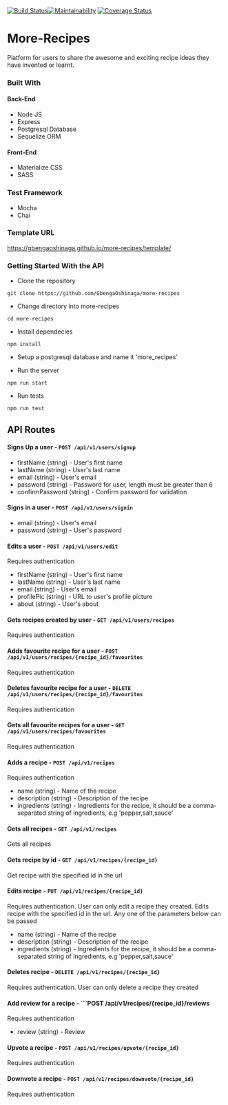 [![Build Status](https://travis-ci.org/GbengaOshinaga/more-recipes.svg?branch=development)](https://travis-ci.org/GbengaOshinaga/more-recipes)[![Maintainability](https://api.codeclimate.com/v1/badges/65b81f8376a6f0d3eaf8/maintainability)](https://codeclimate.com/github/GbengaOshinaga/more-recipes/maintainability)
[![Coverage Status](https://coveralls.io/repos/github/GbengaOshinaga/more-recipes/badge.svg?branch=development)](https://coveralls.io/github/GbengaOshinaga/more-recipes?branch=development)

# More-Recipes

Platform for users to share the awesome and exciting recipe ideas they have invented or learnt.

### Built With

#### Back-End
 - Node JS
 - Express
 - Postgresql Database
 - Sequelize ORM

 #### Front-End
 - Materialize CSS
 - SASS

### Test Framework
 - Mocha
 - Chai
 
### Template URL

https://gbengaoshinaga.github.io/more-recipes/template/

### Getting Started With the API
 - Clone the repository
  ```
  git clone https://github.com/GbengaOshinaga/more-recipes
  ```
 - Change directory into more-recipes
  ```
  cd more-recipes
  ```
 - Install dependecies
  ```
  npm install
  ```
 - Setup a postgresql database and name it 'more_recipes'

 - Run the server
  ```
  npm run start
  ```
  - Run tests
  ```
  npm run test
  ```

  ## API Routes
  
  #### Signs Up a user - ```POST /api/v1/users/signup```
+ firstName (string) - User's first name
+ lastName (string) - User's last name
+ email (string) - User's email
+ password (string) - Password for user, length must be greater than 6
+ confirmPassword (string) - Confirm password for validation

#### Signs in a user - ```POST /api/v1/users/signin```
+ email (string) - User's email
+ password (string) - User's password

#### Edits a user - ```POST /api/v1/users/edit```
 Requires authentication
+ firstName (string) - User's first name
+ lastName (string) - User's last name
+ email (string) - User's email
+ profilePic (string) - URL to user's profile picture
+ about (string) - User's about

#### Gets recipes created by user - ```GET /api/v1/users/recipes```
 Requires authentication

#### Adds favourite recipe for a user - ```POST /api/v1/users/recipes/{recipe_id}/favourites```
 Requires authentication

#### Deletes favourite recipe for a user - ```DELETE /api/v1/users/recipes/{recipe_id}/favourites```
 Requires authentication

#### Gets all favourite recipes for a user - ```GET /api/v1/users/recipes/favourites```
 Requires authentication

#### Adds a recipe - ```POST /api/v1/recipes```
 Requires authentication
+ name (string) - Name of the recipe
+ description (string) - Description of the recipe
+ ingredients (string) - Ingredients for the recipe, it should be a comma-separated string of ingredients, e.g 'pepper,salt,sauce'

#### Gets all recipes - ```GET /api/v1/recipes```
 Gets all recipes

#### Gets recipe by id - ```GET /api/v1/recipes/{recipe_id}```
 Get recipe with the specified id in the url

#### Edits recipe - ```PUT /api/v1/recipes/{recipe_id}```
 Requires authentication. User can only edit a recipe they created.
 Edits recipe with the specified id in the url. Any one of the parameters below can be passed
+ name (string) - Name of the recipe
+ description (string) - Description of the recipe
+ ingredients (string) - Ingredients for the recipe, it should be a comma-separated string of ingredients, e.g 'pepper,salt,sauce'

#### Deletes recipe - ```DELETE /api/v1/recipes/{recipe_id}```
 Requires authentication. User can only delete a recipe they created

#### Add review for a recipe - ```POST /api/v1/recipes/{recipe_id}/reviews
 Requires authentication
+ review (string) - Review

#### Upvote a recipe - ```POST /api/v1/recipes/upvote/{recipe_id}```
 Requires authentication

#### Downvote a recipe - ```POST /api/v1/recipes/downvote/{recipe_id}```
 Requires authentication